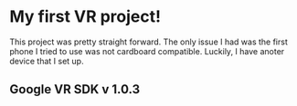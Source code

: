 # My first VR project!

This project was pretty straight forward.  The only issue I had was the first phone I tried to use was not cardboard compatible.  Luckily, I have anoter device that I set up.

## Google VR SDK v 1.0.3
